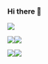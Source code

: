 ### Hi there 👋


![](https://github-profile-summary-cards.vercel.app/api/cards/profile-details?username=gleb89&theme=solarized_dark)


![](https://github-profile-summary-cards.vercel.app/api/cards/most-commit-language?username=gleb89&theme=solarized_dark)![](https://github-profile-summary-cards.vercel.app/api/cards/repos-per-language?username=gleb89&theme=solarized_dark)


![](https://github-profile-summary-cards.vercel.app/api/cards/stats?username=gleb89&theme=solarized_dark)![](https://github-profile-summary-cards.vercel.app/api/cards/productive-time?username=gleb89&theme=solarized_dark)

<!--
**gleb89/gleb89** is a ✨ _special_ ✨ repository because its `README.md` (this file) appears on your GitHub profile.

Here are some ideas to get you started:

- 🔭 I’m currently working on ...
- 🌱 I’m currently learning ...
- 👯 I’m looking to collaborate on ...
- 🤔 I’m looking for help with ...
- 💬 Ask me about ...
- 📫 How to reach me: ...
- 😄 Pronouns: ...
- ⚡ Fun fact: ...
-->
